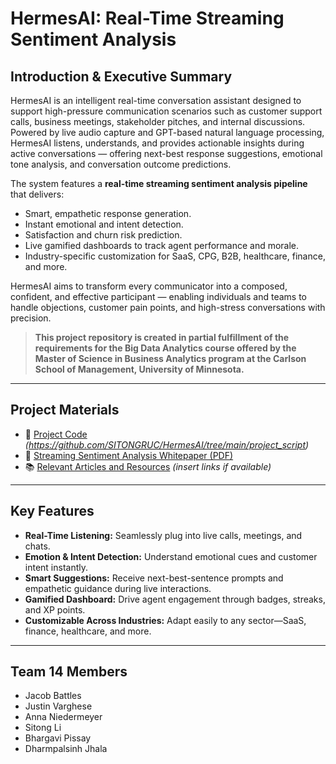 # HermesAI: Real-Time Streaming Sentiment Analysis

## Introduction & Executive Summary

HermesAI is an intelligent real-time conversation assistant designed to support high-pressure communication scenarios such as customer support calls, business meetings, stakeholder pitches, and internal discussions. Powered by live audio capture and GPT-based natural language processing, HermesAI listens, understands, and provides actionable insights during active conversations — offering next-best response suggestions, emotional tone analysis, and conversation outcome predictions.

The system features a **real-time streaming sentiment analysis pipeline** that delivers:
- Smart, empathetic response generation.
- Instant emotional and intent detection.
- Satisfaction and churn risk prediction.
- Live gamified dashboards to track agent performance and morale.
- Industry-specific customization for SaaS, CPG, B2B, healthcare, finance, and more.

HermesAI aims to transform every communicator into a composed, confident, and effective participant — enabling individuals and teams to handle objections, customer pain points, and high-stress conversations with precision.

> **This project repository is created in partial fulfillment of the requirements for the Big Data Analytics course offered by the Master of Science in Business Analytics program at the Carlson School of Management, University of Minnesota.**

---

## Project Materials

- 📄 [Project Code](#) *(https://github.com/SITONGRUC/HermesAI/tree/main/project_script)*
- 📄 [Streaming Sentiment Analysis Whitepaper (PDF)](https://github.com/SITONGRUC/HermesAI/blob/main/flier.pdf)
- 📚 [Relevant Articles and Resources](#) *(insert links if available)*

---

## Key Features

- **Real-Time Listening:** Seamlessly plug into live calls, meetings, and chats.
- **Emotion & Intent Detection:** Understand emotional cues and customer intent instantly.
- **Smart Suggestions:** Receive next-best-sentence prompts and empathetic guidance during live interactions.
- **Gamified Dashboard:** Drive agent engagement through badges, streaks, and XP points.
- **Customizable Across Industries:** Adapt easily to any sector—SaaS, finance, healthcare, and more.

---

## Team 14 Members
- Jacob Battles
- Justin Varghese
- Anna Niedermeyer
- Sitong Li
- Bhargavi Pissay
- Dharmpalsinh Jhala
